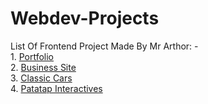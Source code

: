 # Webdev-Projects
  List Of Frontend Project Made By Mr Arthor: -  
    1. [Portfolio](https://mrarthor.github.io/Portfolio/)  
    2. [Business Site](https://mrarthor.github.io/Frontend-Projects/Business-Agency/)   
    3. [Classic Cars](https://mrarthor.github.io/Frontend-Projects/Classic-Cars/)  
    4. [Patatap Interactives](https://mrarthor.github.io/Frontend-Projects/Patatap_Project/) 
